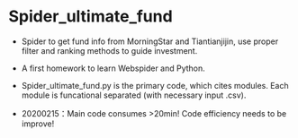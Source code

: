 # Spider_ultimate_fund

- Spider to get fund info from MorningStar and Tiantianjijin, use proper filter and ranking methods to guide investment.
- A first homework to learn Webspider and Python.
- Spider_ultimate_fund.py is the primary code, which cites modules. Each module is funcational separated (with necessary input .csv).

- 20200215：Main code consumes >20min! Code efficiency needs to be improve!

